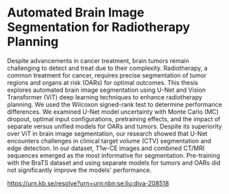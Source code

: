 # Automated Brain Image Segmentation for Radiotherapy Planning 

Despite advancements in cancer treatment, brain tumors remain challenging to detect and treat due to their complexity. Radiotherapy, a common treatment for cancer, requires precise segmentation of tumor regions and organs at risk (OARs) for optimal outcomes. This thesis explores automated brain image segmentation using U-Net and Vision Transformer (ViT) deep learning techniques to enhance radiotherapy planning. We used the Wilcoxon signed-rank test to determine performance differences. We examined U-Net model uncertainty with Monte Carlo (MC) dropout, optimal input configurations, pretraining effects, and the impact of separate versus unified models for OARs and tumors. Despite its superiority over ViT in brain image segmentation, our research showed that U-Net encounters challenges in clinical target volume (CTV) segmentation and edge detection. In our dataset, T1w-CE images and combined CT/MRI sequences emerged as the most informative for segmentation. Pre-training with the BraTS dataset and using separate models for tumors and OARs did not significantly improve the models' performance.

https://urn.kb.se/resolve?urn=urn:nbn:se:liu:diva-208518
